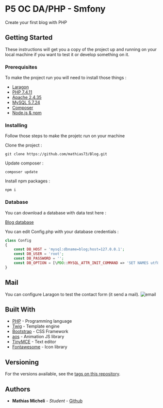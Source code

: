 # P5 OC DA/PHP - Smfony

Create your first blog with PHP


## Getting Started

These instructions will get you a copy of the project up and running on your local machine if you want to test it or develop something on it.


### Prerequisites

To make the project run you will need to install those things :

* [Laragon](https://laragon.org/download/)
* [PHP 7.4.11](https://www.php.net/releases/index.php)
* [Apache 2.4.35](http://archive.apache.org/dist/httpd/httpd-2.4.35.tar.gz)
* [MySQL 5.7.24](https://downloads.mysql.com/archives/get/p/23/file/mysql-5.7.24-winx64.zip)
* [Composer](https://getcomposer.org/download/)
* [Node.js & npm](https://nodejs.org/fr/)


### Installing

Follow those steps to make the projetc run on your machine

Clone the project :
```
git clone https://github.com/mathias73/Blog.git
```
Update composer :
```
composer update
```
Install npm packages :
```
npm i
```
### Database

You can download a database with data test here : 

[Blog database](https://drive.google.com/file/d/189oRdbs7TA4vJOhOhx8Wtx2VCiR-pU5C/view?usp=sharing)


You can edit Config.php with your database credentials : 

```php
class Config
{
    const DB_HOST = 'mysql:dbname=blog;host=127.0.0.1';
    const DB_USER = 'root';
    const DB_PASSWORD = '';
    const DB_OPTION = [\PDO::MYSQL_ATTR_INIT_COMMAND => 'SET NAMES utf8'];
}
```

## Mail

You can configure Laragon to test the contact form (it send a mail).
![email](https://image.noelshack.com/fichiers/2020/49/6/1607181565-email.png)

## Built With

* [PHP](https://www.php.net/manual/fr/intro-whatis.php) - Programming language
* [Twig](https://twig.symfony.com/) - Template engine
* [Bootstrap](https://getbootstrap.com/) - CSS Framework
* [aos](https://michalsnik.github.io/aos/) - Animation JS library
* [TinyMCE](https://www.tiny.cloud/) - Text editor
* [Fontawesome](https://fontawesome.com/) - Icon library


## Versioning

For the versions available, see the [tags on this repository](https://github.com/mathias73/blog/tags). 


## Authors

* **Mathias Micheli** - *Student* - [Github](https://github.com/mathias73)

